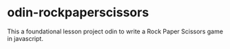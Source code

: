 # odin-rockpaperscissors
This a foundational lesson project odin to write a Rock Paper Scissors game in javascript.
